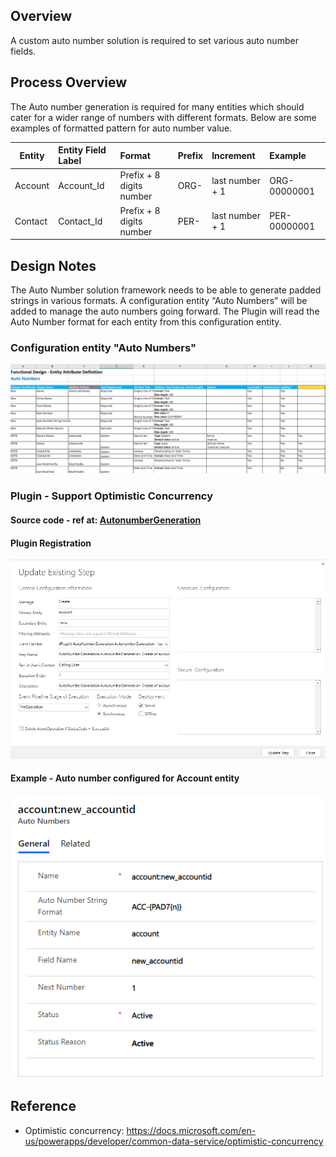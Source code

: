 ## Overview

A custom auto number solution is required to set various auto number fields.

## Process Overview

The Auto number generation is required for many entities which should cater for a wider range of numbers with different formats. Below are some examples of formatted pattern for auto number value.

| Entity        | Entity Field Label    | Format                  | Prefix  | Increment      | Example     |
| ------------- |:----------------------|:------------------------|:--------|:---------------|:------------|
| Account       | Account_Id            |Prefix + 8 digits number |ORG-     |last number + 1 |ORG-00000001 |
| Contact       | Contact_Id            |Prefix + 8 digits number |PER-     |last number + 1 |PER-00000001 |

## Design Notes

The Auto Number solution framework needs to be able to generate padded strings in various formats. A configuration entity “Auto Numbers” will be added to manage the auto numbers going forward. The Plugin will read the Auto Number format for each entity from this configuration entity.

### Configuration entity "Auto Numbers"

 ![A screenshot of the Auto number configuration entity ](/images/AutoNumberConfiguration.png)
 
### Plugin - Support Optimistic Concurrency

#### Source code - ref at: [AutonumberGeneration](https://github.com/dat-019/D365CE-AutoNumber/blob/master/AutoNumberGeneration/AutonumberGeneration.cs)

#### Plugin Registration

 ![A screenshot of the plugin registration ](/images/PluginRegistrationStep.png)
 
#### Example - Auto number configured for Account entity

 ![A screenshot of auto number configured for Account ](/images/autonumberconfiguredforaccount.png)

## Reference
- Optimistic concurrency: https://docs.microsoft.com/en-us/powerapps/developer/common-data-service/optimistic-concurrency
